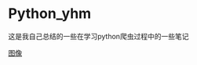 # Python_yhm
这是我自己总结的一些在学习python爬虫过程中的一些笔记

[图像](https://github.com/Yan-huimin/Image/blob/main/Py%E5%9B%BE%E7%89%87.jpg)
